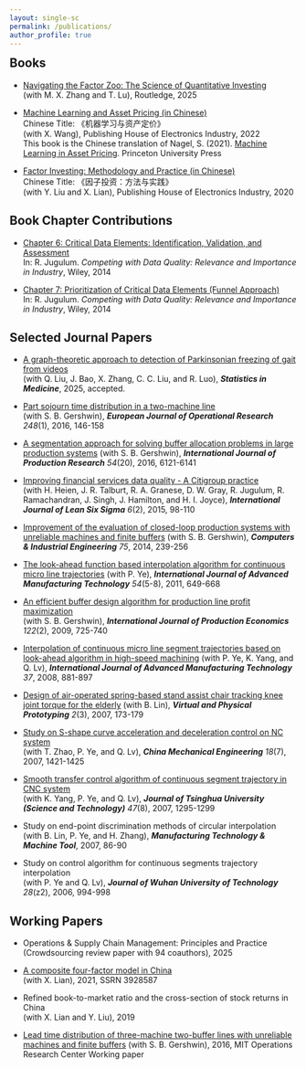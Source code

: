 ```yaml
---
layout: single-sc
permalink: /publications/
author_profile: true
---
```


<h2 style="margin-top: 0;">Books</h2>

* <a href="https://www.routledge.com/Navigating-the-Factor-Zoo-The-Science-of-Quantitative-Investing/Zhang-Lu-Shi/p/book/9781032768410" target="_blank">Navigating the Factor Zoo: The Science of Quantitative Investing</a><br>(with M. X. Zhang and T. Lu), Routledge, 2025

* <a href="https://www.factorwar.com/machine_learning_in_asset_pricing/" target="_blank">Machine Learning and Asset Pricing (in Chinese)</a><br>Chinese Title: 《机器学习与资产定价》<br>(with X. Wang), Publishing House of Electronics Industry, 2022<br>This book is the Chinese translation of Nagel, S. (2021). <a href="https://press.princeton.edu/books/hardcover/9780691218700/machine-learning-in-asset-pricing" target="_blank">Machine Learning in Asset Pricing</a>. Princeton University Press
  
* <a href="https://www.factorwar.com/" target="_blank">Factor Investing: Methodology and Practice (in Chinese)</a><br>Chinese Title: 《因子投资：方法与实践》<br>(with Y. Liu and X. Lian), Publishing House of Electronics Industry, 2020

Book Chapter Contributions
------
* <a href="https://onlinelibrary.wiley.com/doi/10.1002/9781118840962.ch6" target="_blank">Chapter 6: Critical Data Elements: Identification, Validation, and Assessment</a><br>In: R. Jugulum. <i>Competing with Data Quality: Relevance and Importance in Industry</i>, Wiley, 2014

* <a href="https://onlinelibrary.wiley.com/doi/10.1002/9781118840962.ch7" target="_blank">Chapter 7: Prioritization of Critical Data Elements (Funnel Approach)</a><br>In: R. Jugulum. <i>Competing with Data Quality: Relevance and Importance in Industry</i>, Wiley, 2014

Selected Journal Papers
------
* <a href="https://mitcshi.github.io/publication/liu-etal-sim-2025">A graph-theoretic approach to detection of Parkinsonian freezing of gait from videos</a><br>(with Q. Liu, J. Bao, X. Zhang, C. C. Liu, and R. Luo), <i><b>Statistics in Medicine</b></i>, 2025, accepted.

* <a href="https://mitcshi.github.io/publication/shi-gershwin-ejor-2016">Part sojourn time distribution in a two-machine line</a><br>(with S. B. Gershwin), <i><b>European Journal of Operational Research</b> 248</i>(1), 2016, 146-158
  
* <a href="https://mitcshi.github.io/publication/shi-gershwin-ijpr-2016">A segmentation approach for solving buffer allocation problems in large production systems</a> (with S. B. Gershwin), <i><b>International Journal of Production Research</b> 54</i>(20), 2016, 6121-6141

* <a href="https://mitcshi.github.io/publication/shi-etal-ijlss-2015">Improving financial services data quality - A Citigroup practice</a><br>(with H. Heien, J. R. Talburt, R. A. Granese, D. W. Gray, R. Jugulum, R. Ramachandran, J. Singh, J. Hamilton, and H. I. Joyce), <i><b>International Journal of Lean Six Sigma</b> 6</i>(2), 2015, 98-110

* <a href="https://mitcshi.github.io/publication/shi-gershwin-cie-2014">Improvement of the evaluation of closed-loop production systems with unreliable machines and finite buffers</a> (with S. B. Gershwin), <i><b>Computers & Industrial Engineering</b> 75</i>, 2014, 239-256

* <a href="https://mitcshi.github.io/publication/shi-ye-ijamt-2011">The look-ahead function based interpolation algorithm for continuous micro line trajectories</a> (with P. Ye), <i><b>International Journal of Advanced Manufacturing Technology</b> 54</i>(5-8), 2011, 649-668

* <a href="https://mitcshi.github.io/publication/shi-gershwin-ijpe-2009">An efficient buffer design algorithm for production line profit maximization</a><br>(with S. B. Gershwin), <i><b>International Journal of Production Economics</b> 122</i>(2), 2009, 725-740

* <a href="https://mitcshi.github.io/publication/ye-shi-etal-ijamt-2008">Interpolation of continuous micro line segment trajectories based on look-ahead algorithm in high-speed machining</a> (with P. Ye, K. Yang, and Q. Lv), <i><b>International Journal of Advanced Manufacturing Technology</b> 37</i>, 2008, 881-897

* <a href="https://mitcshi.github.io/publication/shi-lin-vpp-2007">Design of air-operated spring-based stand assist chair tracking knee joint torque for the elderly</a> (with B. Lin), <i><b>Virtual and Physical Prototyping</b> 2</i>(3), 2007, 173-179

* <a href="https://mitcshi.github.io/publication/shi-etal-cme-2007">Study on S-shape curve acceleration and deceleration control on NC system</a><br>(with T. Zhao, P. Ye, and Q. Lv), <i><b>China Mechanical Engineering</b> 18</i>(7), 2007, 1421-1425

* <a href="https://mitcshi.github.io/publication/yang-shi-etal-thu-2007">Smooth transfer control algorithm of continuous segment trajectory in CNC system</a><br>(with K. Yang, P. Ye, and Q. Lv), <i><b>Journal of Tsinghua University (Science and Technology)</b> 47</i>(8), 2007, 1295-1299

* Study on end-point discrimination methods of circular interpolation<br>(with B. Lin, P. Ye, and H. Zhang), <i><b>Manufacturing Technology & Machine Tool</b></i>, 2007, 86-90

* Study on control algorithm for continuous segments trajectory interpolation<br>(with P. Ye and Q. Lv), <i><b>Journal of Wuhan University of Technology</b> 28</i>(z2), 2006, 994-998

Working Papers
------
* Operations & Supply Chain Management: Principles and Practice<br>(Crowdsourcing review paper with 94 coauthors), 2025

* <a href="https://papers.ssrn.com/sol3/papers.cfm?abstract_id=3928587" target="_blank">A composite four-factor model in China</a><br>(with X. Lian), 2021, SSRN 3928587

* Refined book-to-market ratio and the cross-section of stock returns in China<br>(with X. Lian and Y. Liu), 2019

* <a href="https://dspace.mit.edu/handle/1721.1/103963" target="_blank">Lead time distribution of three-machine two-buffer lines with unreliable machines and finite buffers</a> (with S. B. Gershwin), 2016, MIT Operations Research Center Working paper
